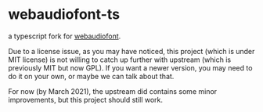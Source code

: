 # webaudiofont-ts
a typescript fork for [webaudiofont](https://github.com/surikov/webaudiofont).

Due to a license issue, as you may have noticed, this project (which is under MIT license) is not willing to catch up further with upstream (which is previously MIT but now GPL).
If you want a newer version, you may need to do it on your own, or maybe we can talk about that.


For now (by March 2021), the upstream did contains some minor improvements, but this project should still work.

